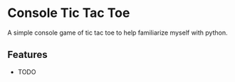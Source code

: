 # Console Tic Tac Toe

A simple console game of tic tac toe to help familiarize myself with python.

## Features

- TODO